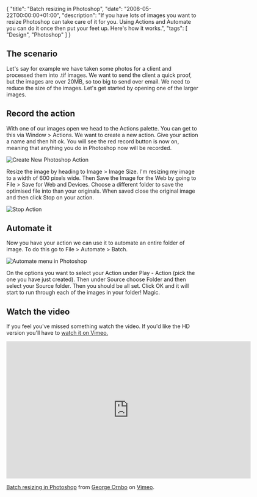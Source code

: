 {
  "title": "Batch resizing in Photoshop",
  "date": "2008-05-22T00:00:00+01:00",
  "description": "If you have lots of images you want to resize Photoshop can take care of it for you. Using Actions and Automate you can do it once then put your feet up. Here's how it works.",
  "tags": [
    "Design",
    "Photoshop"
  ]
}

## The scenario

Let's say for example we have taken some photos for a client and processed them into .tif images. We want to send the client a quick proof, but the images are over 20MB, so too big to send over email. We need to reduce the size of the images. Let's get started by opening one of the larger images. 

## Record the action

With one of our images open we head to the Actions palette. You can get to this via Window > Actions. We want to create a new action. Give your action a name and then hit ok. You will see the red record button is now on, meaning that anything you do in Photoshop now will be recorded.

![Create New Photoshop Action][1] 

Resize the image by heading to Image > Image Size. I'm resizing my image to a width of 600 pixels wide. Then Save the Image for the Web by going to File > Save for Web and Devices. Choose a different folder to save the optimised file into than your originals. When saved close the original image and then click Stop on your action.

![Stop Action][2] 

## Automate it

Now you have your action we can use it to automate an entire folder of image. To do this go to File > Automate > Batch.

![Automate menu in Photoshop][3] 

On the options you want to select your Action under Play - Action (pick the one you have just created). Then under Source choose Folder and then select your Source folder. Then you should be all set. Click OK and it will start to run through each of the images in your folder! Magic.

## Watch the video

If you feel you've missed something watch the video. If you'd like the HD version you'll have to [watch it on Vimeo.][4]

<iframe src="http://player.vimeo.com/video/1050103?title=0&amp;byline=0&amp;portrait=0" width="640" height="360" frameborder="0" webkitAllowFullScreen mozallowfullscreen allowFullScreen></iframe><p><a href="http://vimeo.com/1050103">Batch resizing in Photoshop</a> from <a href="http://vimeo.com/shapeshed">George Ornbo</a> on <a href="http://vimeo.com">Vimeo</a>.</p>

 [1]: http://shapeshed.com/images/articles/create_new_action.jpg
 [2]: http://shapeshed.com/images/articles/stop_action.jpg
 [3]: http://shapeshed.com/images/articles/automate_batch.jpg
 [4]: http://www.vimeo.com/1050103
